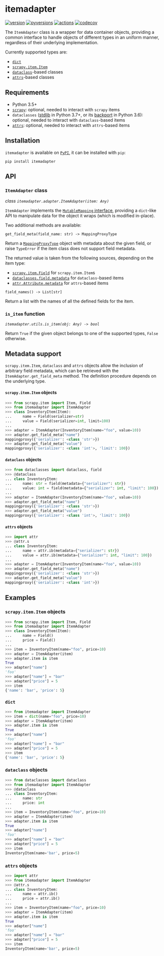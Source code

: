 # itemadapter
[![version](https://img.shields.io/pypi/v/itemadapter.svg)](https://pypi.python.org/pypi/itemadapter)
[![pyversions](https://img.shields.io/pypi/pyversions/itemadapter.svg)](https://pypi.python.org/pypi/itemadapter)
[![actions](https://github.com/scrapy/itemadapter/workflows/Build/badge.svg)](https://github.com/scrapy/itemadapter/actions)
[![codecov](https://codecov.io/gh/scrapy/itemadapter/branch/master/graph/badge.svg)](https://codecov.io/gh/scrapy/itemadapter)


The `ItemAdapter` class is a wrapper for data container objects, providing a
common interface to handle objects of different types in an uniform manner,
regardless of their underlying implementation.

Currently supported types are:

* [`dict`](https://docs.python.org/3/library/stdtypes.html#dict)
* [`scrapy.item.Item`](https://docs.scrapy.org/en/latest/topics/items.html#scrapy.item.Item)
* [`dataclass`](https://docs.python.org/3/library/dataclasses.html)-based classes
* [`attrs`](https://www.attrs.org)-based classes


## Requirements

* Python 3.5+
* [`scrapy`](https://scrapy.org/): optional, needed to interact with `scrapy` items
* `dataclasses` ([stdlib](https://docs.python.org/3/library/dataclasses.html) in Python 3.7+,
  or its [backport](https://pypi.org/project/dataclasses/) in Python 3.6): optional, needed
  to interact with `dataclass`-based items
* [`attrs`](https://pypi.org/project/attrs/): optional, needed to interact with `attrs`-based items


## Installation

`itemadapter` is available on [`PyPI`](https://pypi.python.org/pypi/itemadapter), it can be installed with `pip`:

```
pip install itemadapter
```


## API

### `ItemAdapter` class

_class `itemadapter.adapter.ItemAdapter(item: Any)`_

`ItemAdapter` implements the
[`MutableMapping` interface](https://docs.python.org/3/library/collections.abc.html#collections.abc.MutableMapping),
providing a `dict`-like API to manipulate data for the object it wraps
(which is modified in-place).

Two additional methods are available:

`get_field_meta(field_name: str) -> MappingProxyType`

Return a [`MappingProxyType`](https://docs.python.org/3/library/types.html#types.MappingProxyType)
object with metadata about the given field, or raise `TypeError` if the item class does not
support field metadata.

The returned value is taken from the following sources, depending on the item type:

* [`scrapy.item.Field`](https://docs.scrapy.org/en/latest/topics/items.html#item-fields)
for `scrapy.item.Item`s
* [`dataclasses.field.metadata`](https://docs.python.org/3/library/dataclasses.html#dataclasses.field)
  for `dataclass`-based items
* [`attr.Attribute.metadata`](https://www.attrs.org/en/stable/examples.html#metadata)
  for `attrs`-based items

`field_names() -> List[str]`

Return a list with the names of all the defined fields for the item.

### `is_item` function

_`itemadapter.utils.is_item(obj: Any) -> bool`_

Return `True` if the given object belongs to one of the supported types,
`False` otherwise.


## Metadata support

`scrapy.item.Item`, `dataclass` and `attrs` objects allow the inclusion of
arbitrary field metadata, which can be retrieved with the
`ItemAdapter.get_field_meta` method. The definition procedure depends on the
underlying type.

#### `scrapy.item.Item` objects

```python
>>> from scrapy.item import Item, Field
>>> from itemadapter import ItemAdapter
>>> class InventoryItem(Item):
...     name = Field(serializer=str)
...     value = Field(serializer=int, limit=100)
...
>>> adapter = ItemAdapter(InventoryItem(name="foo", value=10))
>>> adapter.get_field_meta("name")
mappingproxy({'serializer': <class 'str'>})
>>> adapter.get_field_meta("value")
mappingproxy({'serializer': <class 'int'>, 'limit': 100})
```

#### `dataclass` objects

```python
>>> from dataclasses import dataclass, field
>>> @dataclass
... class InventoryItem:
...     name: str = field(metadata={"serializer": str})
...     value: int = field(metadata={"serializer": int, "limit": 100})
...
>>> adapter = ItemAdapter(InventoryItem(name="foo", value=10))
>>> adapter.get_field_meta("name")
mappingproxy({'serializer': <class 'str'>})
>>> adapter.get_field_meta("value")
mappingproxy({'serializer': <class 'int'>, 'limit': 100})
```

#### `attrs` objects

```python
>>> import attr
>>> @attr.s
... class InventoryItem:
...     name = attr.ib(metadata={"serializer": str})
...     value = attr.ib(metadata={"serializer": int, "limit": 100})
...
>>> adapter = ItemAdapter(InventoryItem(name="foo", value=10))
>>> adapter.get_field_meta("name")
mappingproxy({'serializer': <class 'str'>})
>>> adapter.get_field_meta("value")
mappingproxy({'serializer': <class 'int'>})
```


## Examples

### `scrapy.item.Item` objects

```python
>>> from scrapy.item import Item, Field
>>> from itemadapter import ItemAdapter
>>> class InventoryItem(Item):
...     name = Field()
...     price = Field()
...
>>> item = InventoryItem(name="foo", price=10)
>>> adapter = ItemAdapter(item)
>>> adapter.item is item
True
>>> adapter["name"]
'foo'
>>> adapter["name"] = "bar"
>>> adapter["price"] = 5
>>> item
{'name': 'bar', 'price': 5}
```

### `dict`

```python
>>> from itemadapter import ItemAdapter
>>> item = dict(name="foo", price=10)
>>> adapter = ItemAdapter(item)
>>> adapter.item is item
True
>>> adapter["name"]
'foo'
>>> adapter["name"] = "bar"
>>> adapter["price"] = 5
>>> item
{'name': 'bar', 'price': 5}
```

### `dataclass` objects

```python
>>> from dataclasses import dataclass
>>> from itemadapter import ItemAdapter
>>> @dataclass
... class InventoryItem:
...     name: str
...     price: int
...
>>> item = InventoryItem(name="foo", price=10)
>>> adapter = ItemAdapter(item)
>>> adapter.item is item
True
>>> adapter["name"]
'foo'
>>> adapter["name"] = "bar"
>>> adapter["price"] = 5
>>> item
InventoryItem(name='bar', price=5)
```

### `attrs` objects

```python
>>> import attr
>>> from itemadapter import ItemAdapter
>>> @attr.s
... class InventoryItem:
...     name = attr.ib()
...     price = attr.ib()
...
>>> item = InventoryItem(name="foo", price=10)
>>> adapter = ItemAdapter(item)
>>> adapter.item is item
True
>>> adapter["name"]
'foo'
>>> adapter["name"] = "bar"
>>> adapter["price"] = 5
>>> item
InventoryItem(name='bar', price=5)
```
